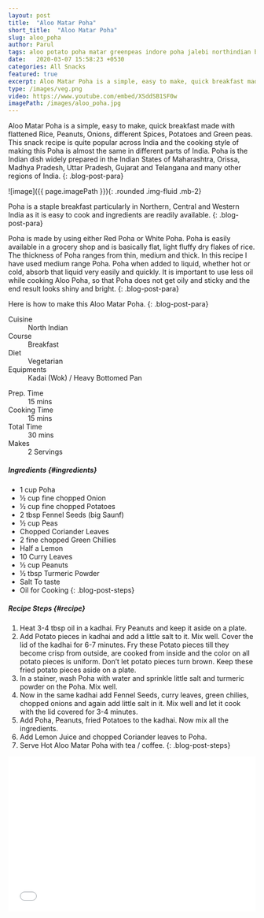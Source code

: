 ```yaml
---
layout: post
title:  "Aloo Matar Poha"
short_title:  "Aloo Matar Poha"
slug: aloo_poha
author: Parul
tags: aloo potato poha matar greenpeas indore poha jalebi northindian breakfast staple flattened rice peanuts quick easy indianbreakfast streetfood teatime snack eveningsnack kidstiffin ideas lunchbox foodyindianmom youtube likes food foodie foodlovers popular snack lessoil fit diet recipe kandapoha fluffy ujjainpoha
date:   2020-03-07 15:58:23 +0530
categories: All Snacks
featured: true
excerpt: Aloo Matar Poha is a simple, easy to make, quick breakfast made with flattened Rice, Peanuts, Onions, different Spices, Potatoes and Green peas.
type: /images/veg.png
video: https://www.youtube.com/embed/XSddSB1SF0w
imagePath: /images/aloo_poha.jpg
---
```


Aloo Matar Poha is a simple, easy to make, quick breakfast made with flattened Rice, Peanuts, Onions, different Spices, Potatoes and Green peas. This snack recipe is quite popular across India and the cooking style of making this Poha is almost the same in different parts of India. Poha is the Indian dish widely prepared in the Indian States of Maharashtra, Orissa, Madhya Pradesh, Uttar Pradesh, Gujarat and Telangana and many other regions of India.
{: .blog-post-para}

![image]({{ page.imagePath }}){: .rounded .img-fluid .mb-2}

Poha is a staple breakfast particularly in Northern, Central and Western India as it is easy to cook and ingredients are readily available.
{: .blog-post-para}

Poha is made by using either Red Poha or White Poha. Poha is easily available in a grocery shop and is basically flat, light fluffy dry flakes of rice. The thickness of Poha ranges from thin, medium and thick. In this recipe I have used medium range Poha. Poha when added to liquid, whether hot or cold, absorb that liquid very easily and quickly. It is important to use less oil while cooking Aloo Poha, so that Poha does not get oily and sticky and the end result looks shiny and bright.
{: .blog-post-para}

Here is how to make this Aloo Matar Poha.
{: .blog-post-para}

<div class="row">
    <div class="col-md-6">
        <dl class="row">
            <dt class="col-sm-4">Cuisine</dt><dd class="col-sm-7">North Indian</dd>
            <dt class="col-sm-4">Course</dt><dd class="col-sm-7">Breakfast</dd>
            <dt class="col-sm-4">Diet</dt><dd class="col-sm-7">Vegetarian</dd>
            <dt class="col-sm-4">Equipments</dt><dd class="col-sm-7">Kadai (Wok) / Heavy Bottomed Pan</dd>
        </dl>
    </div>
    <div class="col-md-6">
        <dl class="row">
            <dt class="col-sm-5">Prep. Time</dt><dd class="col-sm-7">15 mins</dd>
            <dt class="col-sm-5">Cooking Time</dt><dd class="col-sm-7">15 mins</dd>
            <dt class="col-sm-5">Total Time</dt><dd class="col-sm-7">30 mins</dd>
            <dt class="col-sm-5">Makes</dt><dd class="col-sm-7">2 Servings</dd>
        </dl>
    </div>
</div>



##### **Ingredients** {#ingredients}
- 1 cup Poha
- ½ cup fine chopped Onion
- ½ cup fine chopped Potatoes
- 2 tbsp Fennel Seeds (big Saunf)
- ½ cup Peas
- Chopped Coriander Leaves
- 2 fine chopped Green Chillies
- Half a Lemon
- 10 Curry Leaves
- ½ cup Peanuts
- ½ tbsp Turmeric Powder
- Salt To taste
- Oil for Cooking
{: .blog-post-steps}

##### **Recipe Steps** {#recipe}
1. Heat 3-4 tbsp oil in a kadhai. Fry Peanuts and keep it aside on a plate.
1. Add Potato pieces in kadhai and add a little salt to it. Mix well. Cover the lid of the kadhai for 6-7 minutes. Fry these Potato pieces till they become crisp from outside, are cooked from inside and the color on all potato pieces is uniform. Don’t let potato pieces turn brown. Keep these fried potato pieces aside on a plate.
1. In a stainer, wash Poha with water and sprinkle little salt and turmeric powder on the Poha. Mix well. 
1. Now in the same kadhai add Fennel Seeds, curry leaves, green chilies, chopped onions and again add little salt in it. Mix well and let it cook with the lid covered for 3-4 minutes.
1. Add Poha, Peanuts, fried Potatoes to the kadhai. Now mix all the ingredients.
1. Add Lemon Juice and chopped Coriander leaves to Poha.
1. Serve Hot Aloo Matar Poha with tea / coffee.
{: .blog-post-steps}

<div class="row" id="video">
    <div class="col-md-12">
        <div class="embed-responsive embed-responsive-16by9">
            <iframe width="100%" height="315" src="{{page.video}}" frameborder="0" allow="accelerometer; autoplay; encrypted-media; gyroscope; picture-in-picture" allowfullscreen></iframe>
        </div>
    </div>
</div>
<br>
